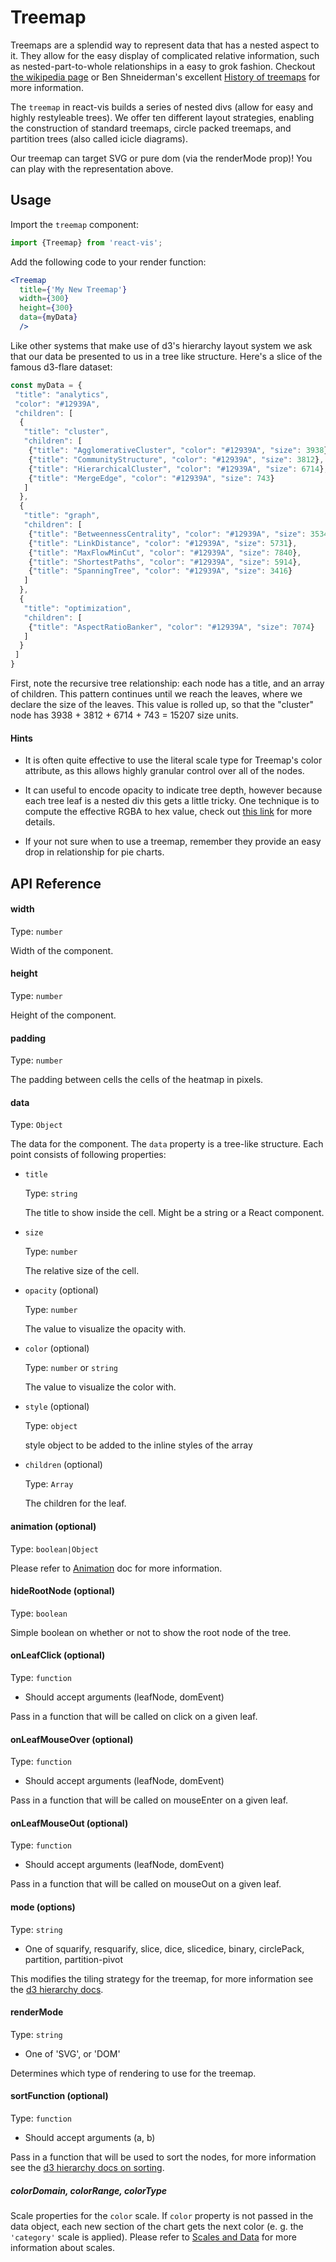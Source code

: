 # Treemap

Treemaps are a splendid way to represent data that has a nested aspect to it. They allow for the easy display of complicated
relative information, such as nested-part-to-whole relationships in a easy to grok fashion. Checkout [the wikipedia page](https://en.wikipedia.org/wiki/Treemapping) or Ben Shneiderman's excellent [History of treemaps](http://www.cs.umd.edu/hcil/treemap-history/index.shtml) for more information.

<!-- INJECT:"SimpleTreemapWithLink" -->

The `treemap` in react-vis builds a series of nested divs (allow for easy and highly restyleable trees). We offer ten different layout
strategies, enabling the construction of standard treemaps, circle packed treemaps, and partition trees (also called icicle diagrams).

Our treemap can target SVG or pure dom (via the renderMode prop)! You can play with the representation above.

## Usage

Import the `treemap` component:
```jsx
import {Treemap} from 'react-vis';
```

Add the following code to your render function:
```jsx
<Treemap
  title={'My New Treemap'}
  width={300}
  height={300}
  data={myData}
  />
```

Like other systems that make use of d3's hierarchy layout system we ask that our data be presented to us in a tree like structure.
Here's a slice of the famous d3-flare dataset:


```javascript
const myData = {
 "title": "analytics",
 "color": "#12939A",
 "children": [
  {
   "title": "cluster",
   "children": [
    {"title": "AgglomerativeCluster", "color": "#12939A", "size": 3938},
    {"title": "CommunityStructure", "color": "#12939A", "size": 3812},
    {"title": "HierarchicalCluster", "color": "#12939A", "size": 6714},
    {"title": "MergeEdge", "color": "#12939A", "size": 743}
   ]
  },
  {
   "title": "graph",
   "children": [
    {"title": "BetweennessCentrality", "color": "#12939A", "size": 3534},
    {"title": "LinkDistance", "color": "#12939A", "size": 5731},
    {"title": "MaxFlowMinCut", "color": "#12939A", "size": 7840},
    {"title": "ShortestPaths", "color": "#12939A", "size": 5914},
    {"title": "SpanningTree", "color": "#12939A", "size": 3416}
   ]
  },
  {
   "title": "optimization",
   "children": [
    {"title": "AspectRatioBanker", "color": "#12939A", "size": 7074}
   ]
  }
 ]
}
```

First, note the recursive tree relationship: each node has a title, and an array of children.
This pattern continues until we reach the leaves, where we declare the size of the leaves. This value is rolled up, so that
the "cluster" node has  3938 + 3812 + 6714 + 743 = 15207 size units.

#### Hints

- It is often quite effective to use the literal scale type for Treemap's color attribute, as this allows highly granular control
over all of the nodes.

- It can useful to encode opacity to indicate tree depth, however because each tree leaf is a nested div this gets a little
tricky. One technique is to compute the effective RGBA to hex value, check out [this link](viget.com/articles/equating-color-and-transparency)
for more details.

- If your not sure when to use a treemap, remember they provide an easy drop in relationship for pie charts.

## API Reference

#### width

Type: `number`

Width of the component.

#### height

Type: `number`

Height of the component.

#### padding

Type: `number`

The padding between cells the cells of the heatmap in pixels.

#### data

Type: `Object`

The data for the component. The `data` property is a tree-like structure.
Each point consists of following properties:

* `title`

  Type: `string`

  The title to show inside the cell. Might be a string or a React component.
* `size`

  Type: `number`

  The relative size of the cell.
* `opacity` (optional)

  Type: `number`

  The value to visualize the opacity with.
* `color` (optional)

  Type: `number` or `string`

  The value to visualize the color with.
* `style` (optional)

  Type: `object`

  style object to be added to the inline styles of the array
* `children` (optional)

  Type: `Array`

  The children for the leaf.

#### animation (optional)

Type: `boolean|Object`

Please refer to [Animation](animation.md) doc for more information.

#### hideRootNode (optional)

Type: `boolean`

Simple boolean on whether or not to show the root node of the tree.

#### onLeafClick (optional)

Type: `function`

- Should accept arguments (leafNode, domEvent)

Pass in a function that will be called on click on a given leaf.

#### onLeafMouseOver (optional)

Type: `function`

- Should accept arguments (leafNode, domEvent)

Pass in a function that will be called on mouseEnter on a given leaf.

#### onLeafMouseOut (optional)

Type: `function`

- Should accept arguments (leafNode, domEvent)

Pass in a function that will be called on mouseOut on a given leaf.

#### mode (options)

Type: `string`

- One of squarify, resquarify, slice, dice, slicedice, binary, circlePack, partition, partition-pivot

This modifies the tiling strategy for the treemap, for more information see the [d3 hierarchy docs](https://github.com/d3/d3-hierarchy).

#### renderMode

Type: `string`

- One of 'SVG', or 'DOM'

Determines which type of rendering to use for the treemap.

#### sortFunction (optional)

Type: `function`

- Should accept arguments (a, b)

Pass in a function that will be used to sort the nodes, for more information see the [d3 hierarchy docs on sorting](https://github.com/d3/d3-hierarchy#node_sort).

##### colorDomain, colorRange, colorType

Scale properties for the `color` scale. If `color` property is not passed in the data object, each new section of the chart gets the next color (e. g. the `'category'` scale is applied).
Please refer to [Scales and Data](scales-and-data.md) for more information about scales.
